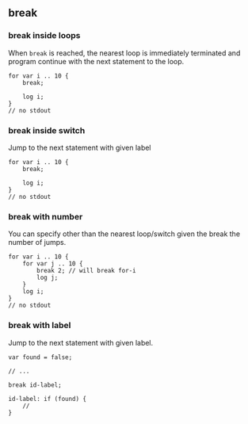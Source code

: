 ## break


### break inside loops

When `break` is reached, the nearest loop is immediately terminated and program continue with the next statement to the loop.

```plee
for var i .. 10 {
    break;

    log i;
}
// no stdout
```

### break inside switch

Jump to the next statement with given label


```plee
for var i .. 10 {
    break;

    log i;
}
// no stdout
```

### break with number

You can specify other than the nearest loop/switch given the break the number of jumps.

```plee
for var i .. 10 {
    for var j .. 10 {
        break 2; // will break for-i
        log j;
    }
    log i;
}
// no stdout
```

### break with label

Jump to the next statement with given label.

```plee
var found = false;

// ...

break id-label;

id-label: if (found) {
    //
}
```
